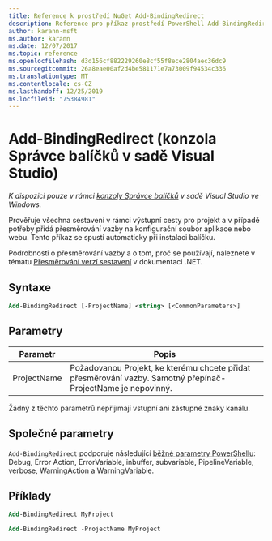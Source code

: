 ```yaml
---
title: Reference k prostředí NuGet Add-BindingRedirect
description: Reference pro příkaz prostředí PowerShell Add-BindingRedirect v konzole správce balíčků NuGet v aplikaci Visual Studio.
author: karann-msft
ms.author: karann
ms.date: 12/07/2017
ms.topic: reference
ms.openlocfilehash: d3d156cf882229260e8cf55f8ece2804aec36dc9
ms.sourcegitcommit: 26a8eae00af2d4be581171e7a73009f94534c336
ms.translationtype: MT
ms.contentlocale: cs-CZ
ms.lasthandoff: 12/25/2019
ms.locfileid: "75384981"
---
```

# <a name="add-bindingredirect-package-manager-console-in-visual-studio"></a>Add-BindingRedirect (konzola Správce balíčků v sadě Visual Studio)

*K dispozici pouze v rámci [konzoly Správce balíčků](../../consume-packages/install-use-packages-powershell.md) v sadě Visual Studio ve Windows.*

Prověřuje všechna sestavení v rámci výstupní cesty pro projekt a v případě potřeby přidá přesměrování vazby na konfigurační soubor aplikace nebo webu. Tento příkaz se spustí automaticky při instalaci balíčku.

Podrobnosti o přesměrování vazby a o tom, proč se používají, naleznete v tématu [Přesměrování verzí sestavení](/dotnet/framework/configure-apps/redirect-assembly-versions) v dokumentaci .NET.

## <a name="syntax"></a>Syntaxe

```ps
Add-BindingRedirect [-ProjectName] <string> [<CommonParameters>]
```

## <a name="parameters"></a>Parametry

| Parametr | Popis |
| --- | --- |
| ProjectName | Požadovanou Projekt, ke kterému chcete přidat přesměrování vazby. Samotný přepínač-ProjectName je nepovinný. |

Žádný z těchto parametrů nepřijímají vstupní ani zástupné znaky kanálu.

## <a name="common-parameters"></a>Společné parametry

`Add-BindingRedirect` podporuje následující [běžné parametry PowerShellu](https://go.microsoft.com/fwlink/?LinkID=113216): Debug, Error Action, ErrorVariable, inbuffer, subvariable, PipelineVariable, verbose, WarningAction a WarningVariable.

## <a name="examples"></a>Příklady

```ps
Add-BindingRedirect MyProject

Add-BindingRedirect -ProjectName MyProject
```